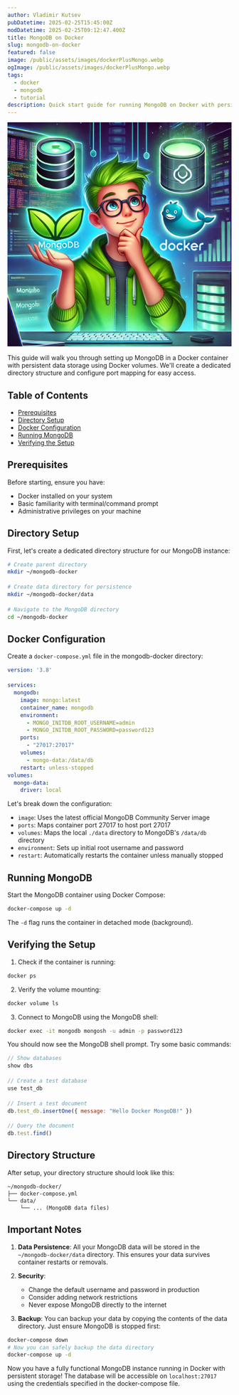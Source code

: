 ```yaml
---
author: Vladimir Kutsev
pubDatetime: 2025-02-25T15:45:00Z
modDatetime: 2025-02-25T09:12:47.400Z
title: MongoDB on Docker
slug: mongodb-on-docker
featured: false
image: /public/assets/images/dockerPlusMongo.webp
ogImage: /public/assets/images/dockerPlusMongo.webp
tags:
  - docker
  - mongodb
  - tutorial
description: Quick start guide for running MongoDB on Docker with persistent data storage.
---
```


![MongoDB on Docker](/public/assets/images/dockerPlusMongo.webp)

This guide will walk you through setting up MongoDB in a Docker container with persistent data storage using Docker volumes. We'll create a dedicated directory structure and configure port mapping for easy access.

## Table of Contents
- [Prerequisites](#prerequisites)
- [Directory Setup](#directory-setup)
- [Docker Configuration](#docker-configuration)
- [Running MongoDB](#running-mongodb)
- [Verifying the Setup](#verifying-the-setup)

## Prerequisites

Before starting, ensure you have:
- Docker installed on your system
- Basic familiarity with terminal/command prompt
- Administrative privileges on your machine

## Directory Setup

First, let's create a dedicated directory structure for our MongoDB instance:

```bash
# Create parent directory
mkdir ~/mongodb-docker

# Create data directory for persistence
mkdir ~/mongodb-docker/data

# Navigate to the MongoDB directory
cd ~/mongodb-docker
```

## Docker Configuration

Create a `docker-compose.yml` file in the mongodb-docker directory:

```yaml
version: '3.8'

services:
  mongodb:
    image: mongo:latest
    container_name: mongodb
    environment:
      - MONGO_INITDB_ROOT_USERNAME=admin
      - MONGO_INITDB_ROOT_PASSWORD=password123
    ports:
      - "27017:27017"
    volumes:
      - mongo-data:/data/db
    restart: unless-stopped
volumes:
  mongo-data:
    driver: local
```

Let's break down the configuration:
- `image`: Uses the latest official MongoDB Community Server image
- `ports`: Maps container port 27017 to host port 27017
- `volumes`: Maps the local `./data` directory to MongoDB's `/data/db` directory
- `environment`: Sets up initial root username and password
- `restart`: Automatically restarts the container unless manually stopped

## Running MongoDB

Start the MongoDB container using Docker Compose:

```bash
docker-compose up -d
```

The `-d` flag runs the container in detached mode (background).

## Verifying the Setup

1. Check if the container is running:
```bash
docker ps
```

2. Verify the volume mounting:
```bash
docker volume ls
```

3. Connect to MongoDB using the MongoDB shell:
```bash
docker exec -it mongodb mongosh -u admin -p password123
```

You should now see the MongoDB shell prompt. Try some basic commands:
```javascript
// Show databases
show dbs

// Create a test database
use test_db

// Insert a test document
db.test_db.insertOne({ message: "Hello Docker MongoDB!" })

// Query the document
db.test.find()
```

## Directory Structure
After setup, your directory structure should look like this:
```
~/mongodb-docker/
├── docker-compose.yml
└── data/
    └── ... (MongoDB data files)
```

## Important Notes

1. **Data Persistence**: All your MongoDB data will be stored in the `~/mongodb-docker/data` directory. This ensures your data survives container restarts or removals.

2. **Security**: 
   - Change the default username and password in production
   - Consider adding network restrictions
   - Never expose MongoDB directly to the internet

3. **Backup**: You can backup your data by copying the contents of the data directory. Just ensure MongoDB is stopped first:
```bash
docker-compose down
# Now you can safely backup the data directory
docker-compose up -d
```

Now you have a fully functional MongoDB instance running in Docker with persistent storage! The database will be accessible on `localhost:27017` using the credentials specified in the docker-compose file.
